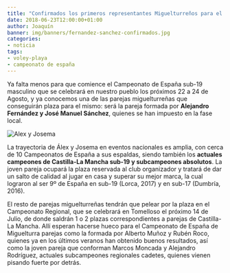 ```yaml
---
title: "Confirmados los primeros representantes Miguelturreños para el Campeonato de España sub-19"
date: 2018-06-23T12:00:00+01:00
author: Joaquín
banner: img/banners/fernandez-sanchez-confirmados.jpg
categories:
- noticia
tags:
- voley-playa
- campeonato de españa
---
```


Ya falta menos para que comience el Campeonato de España sub-19
masculino que se celebrará en nuestro pueblo los próximos 22 a 24 de
Agosto, y ya conocemos una de las parejas miguelturreñas que
conseguirán plaza para el mismo: será la pareja formada por
**Alejandro Fernández y José Manuel Sánchez**, quienes se han impuesto
en la fase local.

![Alex y Josema](../../../../../img/banners/fernandez-sanchez-confirmados.jpg)

La trayectoria de Álex y Josema en eventos nacionales es amplia, con
cerca de 10 Campeonatos de España a sus espaldas, siendo también los
**actuales campeones de Castilla-La Mancha sub-19 y subcampeones
absolutos**. La joven pareja ocupará la plaza reservada al club
organizador y tratará de dar un salto de calidad al jugar en casa y
superar su mejor marca, la cual lograron al ser 9º de España en sub-19
(Lorca, 2017) y en sub-17 (Dumbría, 2016).

El resto de parejas miguelturreñas tendrán que pelear por la plaza en
el Campeonato Regional, que se celebrará en Tomelloso el próximo 14 de
Julio, de donde saldrán 1 o 2 plazas correspondientes a parejas de
Castilla-La Mancha. Allí esperan hacerse hueco para el Campeonato de
España de Miguelturra parejas como la formada por Alberto Muñoz y
Rubén Roco, quienes ya en los últimos veranos han obtenido buenos
resultados, así como la joven pareja que conforman Marcos Moncada y
Alejandro Rodríguez, actuales subcampeones regionales cadetes, quienes
vienen pisando fuerte por detrás.
